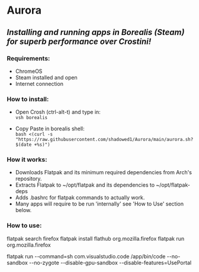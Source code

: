# Aurora

## *Installing and running apps in Borealis (Steam) for superb performance over Crostini!*

### Requirements: 

- ChromeOS
- Steam installed and open
- Internet connection

### How to install:

- Open Crosh (ctrl-alt-t) and type in: <br>
`vsh borealis`

- Copy Paste in borealis shell: <br>
`bash <(curl -s "https://raw.githubusercontent.com/shadowed1/Aurora/main/aurora.sh?$(date +%s)")`


### How it works:

- Downloads Flatpak and its minimum required dependencies from Arch's repository.
- Extracts Flatpak to ~/opt/flatpak and its dependencies to ~/opt/flatpak-deps
- Adds .bashrc for flatpak commands to actually work.
- Many apps will require to be run 'internally' see 'How to Use' section below.

### How to use:
  
flatpak search firefox
flatpak install flathub org.mozilla.firefox
flatpak run org.mozilla.firefox

flatpak run --command=sh com.visualstudio.code
/app/bin/code --no-sandbox --no-zygote --disable-gpu-sandbox --disable-features=UsePortal
